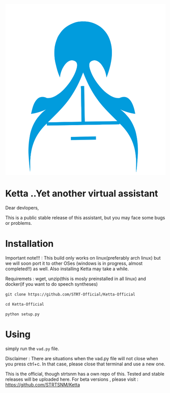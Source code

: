 ![Image of Yaktocat](https://raw.githubusercontent.com/STRT-Official/storage-plant/a33f89f0b8a3b3c7b545c71dd46929fd552e1218/LOGO.svg)








# Ketta ..Yet another virtual assistant

Dear devlopers, 
              <p>This is a public stable release of this assistant, but you may face some bugs or problems.</p>
              
# Installation

Important note!!! : This build only works on linux(preferably arch linux) but we will soon port it to other OSes (windows is in progress, almost completed!!) as well. Also installing Ketta may take a while.

Requiremets : wget, unzip(this is mosly preinstalled in all linux) and docker(if you want to do speech syntheses)

`git clone https://github.com/STRT-Official/Ketta-Official`

`cd Ketta-Official`

`python setup.py`

# Using

simply run the `vad.py` file.

Disclaimer : There are situations when the vad.py file will not close when you press ctrl+c. In that case, please close that terminal 
and use a new one.

This is the official, though strtsnm has a own repo of this. Tested and stable releases will be uploaded here. For beta versions , please visit : https://github.com/STRTSNM/Ketta
